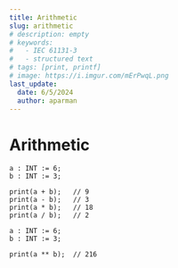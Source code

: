```yaml
---
title: Arithmetic
slug: arithmetic
# description: empty
# keywords:
#   - IEC 61131-3
#   - structured text
# tags: [print, printf]
# image: https://i.imgur.com/mErPwqL.png
last_update:
  date: 6/5/2024
  author: aparman
---
```


# Arithmetic

```iecst
a : INT := 6;
b : INT := 3;

print(a + b);   // 9
print(a - b);   // 3
print(a * b);   // 18
print(a / b);   // 2
```

```iecst
a : INT := 6;
b : INT := 3;

print(a ** b);  // 216
```
